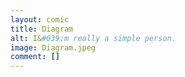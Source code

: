 ```yaml
---
layout: comic
title: Diagram
alt: I&#039;m really a simple person.
image: Diagram.jpeg
comment: []
---
```

